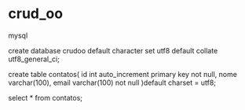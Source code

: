 # crud_oo

mysql

create database crudoo
default character set utf8
default collate utf8_general_ci;

create table contatos(
id int auto_increment primary key not null,
nome varchar(100),
email varchar(100) not null
)default charset = utf8;

select * from contatos;